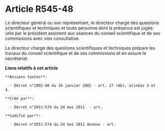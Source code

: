 # Article R545-48

Le directeur général ou son représentant, le directeur chargé des questions scientifiques et techniques et toute personne
dont la présence est jugée utile par le président assistent aux séances du conseil scientifique et de ses commissions avec
voix consultative.

Le directeur chargé des questions scientifiques et techniques prépare les travaux du conseil scientifique et de ses
commissions et en assure le secrétariat.

**Liens relatifs à cet article**

	**Anciens textes**:

	  - Décret n°2002-90 du 16 janvier 2002 - art. 17 (Ab), alinéas 3 et 4.

	**Créé par**:

	  - Décret n°2011-574 du 24 mai 2011  - art.

	**Codifié par**:

	  - Décret n°2011-574 du 24 mai 2011 Annexe - art.
